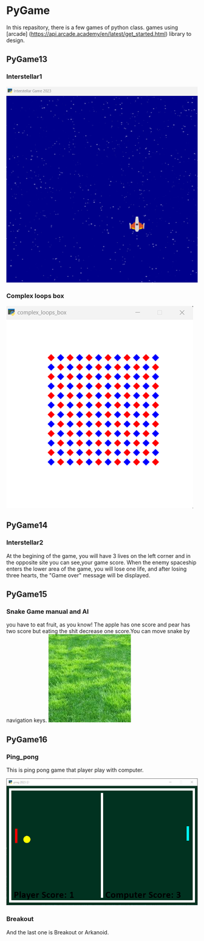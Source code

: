 # PyGame
In this repasitory, there is a few games of python class. 
games using [arcade] (https://api.arcade.academy/en/latest/get_started.html) library to design.

## PyGame13
### Interstellar1
![Interstell](https://raw.githubusercontent.com/Farokhlagha/PyGame/main/PyGame13_Interstellar1/Interstell.png)

### Complex loops box
![_complexloops_](https://raw.githubusercontent.com/Farokhlagha/PyGame/main/PyGame13_Interstellar1/complexlo.png)

## PyGame14
### Interstellar2
At the begining of the game, you will have 3 lives on the left corner and in the opposite site you can see,your game score.
When the enemy spaceship enters the lower area of ​​the game, you will lose one life, and after losing three hearts, the "Game over" message will be displayed.

## PyGame15
### Snake Game manual and AI
you have to eat fruit, as you know!
The apple has one score and pear has two score but eating the shit decrease one score.You can move snake by navigation keys.
![grass](https://raw.githubusercontent.com/Farokhlagha/PyGame/main/PyGame15_Snake/pictures/grass.jpeg)

## PyGame16
### Ping_pong
This is ping pong game that player play with computer.

![_pingpong_](https://raw.githubusercontent.com/Farokhlagha/PyGame/main/PyGame16_Breakout%2CPong/Pong/picture/_game.png)

### Breakout 

And the last one is Breakout or Arkanoid.


